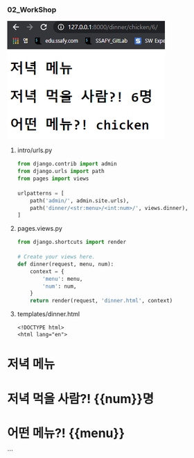 ### 02_WorkShop



![image-20210309152303277](02_WorkShop.assets/image-20210309152303277.png)



1. intro/urls.py

   ```python
   from django.contrib import admin
   from django.urls import path
   from pages import views
   
   urlpatterns = [
       path('admin/', admin.site.urls),
       path('dinner/<str:menu>/<int:num>/', views.dinner),
   ]
   ```

2. pages.views.py

   ```python
   from django.shortcuts import render
   
   # Create your views here.
   def dinner(request, menu, num):
       context = {
           'menu': menu,
           'num': num,
       }
       return render(request, 'dinner.html', context)
   ```

3. templates/dinner.html

   ```django
   <!DOCTYPE html>
   <html lang="en">
<head>
     <meta charset="UTF-8">
     <meta http-equiv="X-UA-Compatible" content="IE=edge">
     <meta name="viewport" content="width=device-width, initial-scale=1.0">
     <title>Document</title>
   </head>
   <body>
     <h1>저녁 메뉴</h1>
     <h1>저녁 먹을 사람?! {{num}}명</h1>
     <h1>어떤 메뉴?! {{menu}}</h1>
   </body>
   </html>
   ```
   
   